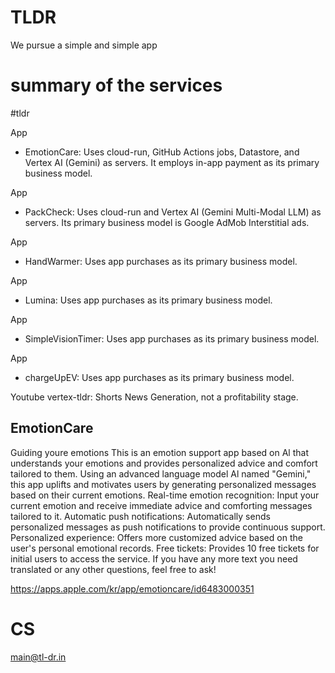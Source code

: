# TLDR
We pursue a simple and simple app

# summary of the services
#tldr 

App
- EmotionCare: Uses cloud-run, GitHub Actions jobs, Datastore, and Vertex AI (Gemini) as servers. It employs in-app payment as its primary business model.

App
- PackCheck: Uses cloud-run and Vertex AI (Gemini Multi-Modal LLM) as servers. Its primary business model is Google AdMob Interstitial ads.

App
- HandWarmer: Uses app purchases as its primary business model.

App
- Lumina: Uses app purchases as its primary business model.

App
- SimpleVisionTimer: Uses app purchases as its primary business model.

App
- chargeUpEV: Uses app purchases as its primary business model.

Youtube
vertex-tldr: Shorts News Generation, not a profitability stage.


## EmotionCare
Guiding youre emotions
This is an emotion support app based on Al that understands your emotions and provides personalized advice and comfort tailored to them. Using an advanced language model Al named "Gemini," this app uplifts and motivates users by generating personalized messages based on their current emotions.
Real-time emotion recognition: Input your current emotion and receive immediate advice and comforting messages tailored to it.
Automatic push notifications: Automatically sends personalized messages as push notifications to provide continuous support.
Personalized experience: Offers more customized advice based on the user's personal emotional records.
Free tickets: Provides 10 free tickets for initial users to access the service.
If you have any more text you need translated or any other questions, feel free to ask!

https://apps.apple.com/kr/app/emotioncare/id6483000351


# CS
main@tl-dr.in

